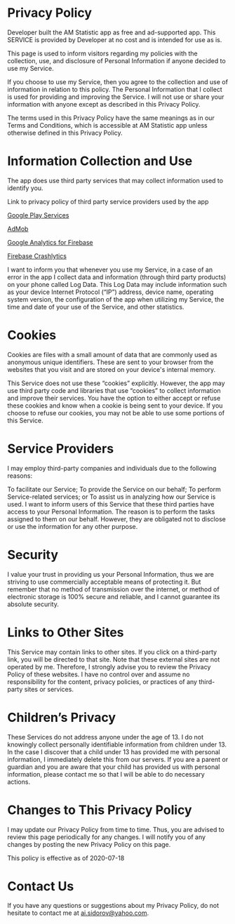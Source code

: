 <h1>Privacy Policy</h1> 
Developer built the AM Statistic app as free and ad-supported app. This SERVICE is provided by Developer at no cost and is intended for use as is.

This page is used to inform visitors regarding my policies with the collection, use, and disclosure of Personal Information if anyone decided to use my Service.

If you choose to use my Service, then you agree to the collection and use of information in relation to this policy. The Personal Information that I collect is used for providing and improving the Service. I will not use or share your information with anyone except as described in this Privacy Policy.

The terms used in this Privacy Policy have the same meanings as in our Terms and Conditions, which is accessible at AM Statistic app unless otherwise defined in this Privacy Policy.

<h1>Information Collection and Use</h1> 

The app does use third party services that may collect information used to identify you.

Link to privacy policy of third party service providers used by the app

<a href="https://www.google.com/policies/privacy/" target="_blank" rel="noopener noreferrer">Google Play Services</a>

<a href="https://support.google.com/admob/answer/6128543?hl=en" target="_blank" rel="noopener noreferrer">AdMob</a>

<a href="https://firebase.google.com/policies/analytics" target="_blank" rel="noopener noreferrer">Google Analytics for Firebase</a>

<a href="https://firebase.google.com/support/privacy/" target="_blank" rel="noopener noreferrer">Firebase Crashlytics</a>
           
I want to inform you that whenever you use my Service, in a case of an error in the app I collect data and information (through third party products) on your phone called Log Data. This Log Data may include information such as your device Internet Protocol (“IP”) address, device name, operating system version, the configuration of the app when utilizing my Service, the time and date of your use of the Service, and other statistics.

<h1>Cookies</h1> 

Cookies are files with a small amount of data that are commonly used as anonymous unique identifiers. These are sent to your browser from the websites that you visit and are stored on your device's internal memory.

This Service does not use these “cookies” explicitly. However, the app may use third party code and libraries that use “cookies” to collect information and improve their services. You have the option to either accept or refuse these cookies and know when a cookie is being sent to your device. If you choose to refuse our cookies, you may not be able to use some portions of this Service.

<h1>Service Providers</h1> 

I may employ third-party companies and individuals due to the following reasons:

To facilitate our Service;
To provide the Service on our behalf;
To perform Service-related services; or
To assist us in analyzing how our Service is used.
I want to inform users of this Service that these third parties have access to your Personal Information. The reason is to perform the tasks assigned to them on our behalf. However, they are obligated not to disclose or use the information for any other purpose.

<h1>Security</h1> 

I value your trust in providing us your Personal Information, thus we are striving to use commercially acceptable means of protecting it. But remember that no method of transmission over the internet, or method of electronic storage is 100% secure and reliable, and I cannot guarantee its absolute security.

<h1>Links to Other Sites</h1> 

This Service may contain links to other sites. If you click on a third-party link, you will be directed to that site. Note that these external sites are not operated by me. Therefore, I strongly advise you to review the Privacy Policy of these websites. I have no control over and assume no responsibility for the content, privacy policies, or practices of any third-party sites or services.

<h1>Children’s Privacy</h1> 

These Services do not address anyone under the age of 13. I do not knowingly collect personally identifiable information from children under 13. In the case I discover that a child under 13 has provided me with personal information, I immediately delete this from our servers. If you are a parent or guardian and you are aware that your child has provided us with personal information, please contact me so that I will be able to do necessary actions.

<h1>Changes to This Privacy Policy</h1> 

I may update our Privacy Policy from time to time. Thus, you are advised to review this page periodically for any changes. I will notify you of any changes by posting the new Privacy Policy on this page.

This policy is effective as of 2020-07-18

<h1>Contact Us</h1> 

If you have any questions or suggestions about my Privacy Policy, do not hesitate to contact me at ai.sidorov@yahoo.com.

